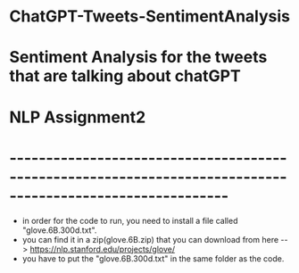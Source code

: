 # ChatGPT-Tweets-SentimentAnalysis
# Sentiment Analysis for the tweets that are talking about chatGPT
# NLP Assignment2
# ----------------------------------------------------------------------------------------------------------
- in order for the code to run, you need to install a file called "glove.6B.300d.txt".
- you can find it in a zip(glove.6B.zip) that you can download from here --> https://nlp.stanford.edu/projects/glove/ 
- you have to put the "glove.6B.300d.txt" in the same folder as the code.
